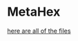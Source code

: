 # MetaHex
[here are all of the files](https://mega.nz/file/sDFxBBJC#dhCrq0IqhnLGDqhXj_oTH5hxv-mr_xKHUwicla5TWi4)
